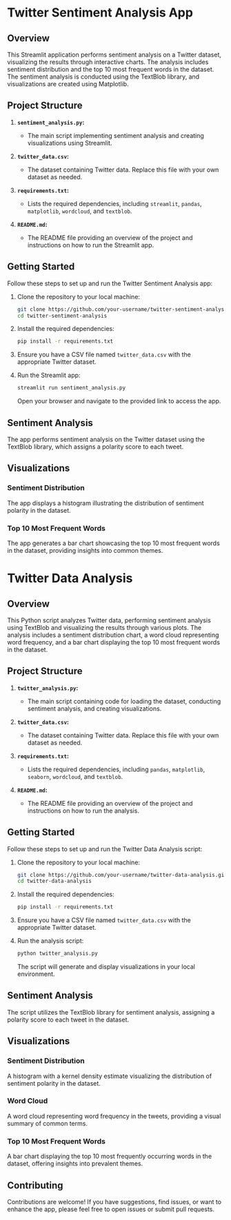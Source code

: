 # Twitter Sentiment Analysis App

## Overview

This Streamlit application performs sentiment analysis on a Twitter dataset, visualizing the results through interactive charts. The analysis includes sentiment distribution and the top 10 most frequent words in the dataset. The sentiment analysis is conducted using the TextBlob library, and visualizations are created using Matplotlib.

## Project Structure

1. **`sentiment_analysis.py`:**
   - The main script implementing sentiment analysis and creating visualizations using Streamlit.

2. **`twitter_data.csv`:**
   - The dataset containing Twitter data. Replace this file with your own dataset as needed.

3. **`requirements.txt`:**
   - Lists the required dependencies, including `streamlit`, `pandas`, `matplotlib`, `wordcloud`, and `textblob`.

4. **`README.md`:**
   - The README file providing an overview of the project and instructions on how to run the Streamlit app.

## Getting Started

Follow these steps to set up and run the Twitter Sentiment Analysis app:

1. Clone the repository to your local machine:
   ```bash
   git clone https://github.com/your-username/twitter-sentiment-analysis.git
   cd twitter-sentiment-analysis
   ```

2. Install the required dependencies:
   ```bash
   pip install -r requirements.txt
   ```

3. Ensure you have a CSV file named `twitter_data.csv` with the appropriate Twitter dataset.

4. Run the Streamlit app:
   ```bash
   streamlit run sentiment_analysis.py
   ```

   Open your browser and navigate to the provided link to access the app.

## Sentiment Analysis

The app performs sentiment analysis on the Twitter dataset using the TextBlob library, which assigns a polarity score to each tweet.

## Visualizations

### Sentiment Distribution

The app displays a histogram illustrating the distribution of sentiment polarity in the dataset.

### Top 10 Most Frequent Words

The app generates a bar chart showcasing the top 10 most frequent words in the dataset, providing insights into common themes.

# Twitter Data Analysis

## Overview

This Python script analyzes Twitter data, performing sentiment analysis using TextBlob and visualizing the results through various plots. The analysis includes a sentiment distribution chart, a word cloud representing word frequency, and a bar chart displaying the top 10 most frequent words in the dataset.

## Project Structure

1. **`twitter_analysis.py`:**
   - The main script containing code for loading the dataset, conducting sentiment analysis, and creating visualizations.

2. **`twitter_data.csv`:**
   - The dataset containing Twitter data. Replace this file with your own dataset as needed.

3. **`requirements.txt`:**
   - Lists the required dependencies, including `pandas`, `matplotlib`, `seaborn`, `wordcloud`, and `textblob`.

4. **`README.md`:**
   - The README file providing an overview of the project and instructions on how to run the analysis.

## Getting Started

Follow these steps to set up and run the Twitter Data Analysis script:

1. Clone the repository to your local machine:
   ```bash
   git clone https://github.com/your-username/twitter-data-analysis.git
   cd twitter-data-analysis
   ```

2. Install the required dependencies:
   ```bash
   pip install -r requirements.txt
   ```

3. Ensure you have a CSV file named `twitter_data.csv` with the appropriate Twitter dataset.

4. Run the analysis script:
   ```bash
   python twitter_analysis.py
   ```

   The script will generate and display visualizations in your local environment.

## Sentiment Analysis

The script utilizes the TextBlob library for sentiment analysis, assigning a polarity score to each tweet in the dataset.

## Visualizations

### Sentiment Distribution

A histogram with a kernel density estimate visualizing the distribution of sentiment polarity in the dataset.

### Word Cloud

A word cloud representing word frequency in the tweets, providing a visual summary of common terms.

### Top 10 Most Frequent Words

A bar chart displaying the top 10 most frequently occurring words in the dataset, offering insights into prevalent themes.

## Contributing

Contributions are welcome! If you have suggestions, find issues, or want to enhance the app, please feel free to open issues or submit pull requests.

